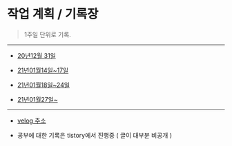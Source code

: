 # 작업 계획 / 기록장

> 1주일 단위로 기록.

<hr/>

* [20년12월 31일](https://github.com/camel-man-ims/work-history/blob/master/20%EB%85%8412%EC%9B%94/20-12.md)

* [21년01월14일~17일](https://github.com/camel-man-ims/work-history/blob/master/21%EB%85%84/1%EC%9B%94/1%EC%9B%9414%EC%9D%BC~17%EC%9D%BC.md)

* [21년01월18일~24일](https://github.com/camel-man-ims/work-history/blob/master/21%EB%85%84/1%EC%9B%94/1%EC%9B%9418%EC%9D%BC~24%EC%9D%BC.md)

* [21년01월27일~](https://github.com/camel-man-ims/work-history/blob/master/21%EB%85%84/1%EC%9B%94/1%EC%9B%9427%EC%9D%BC~31%EC%9D%BC.md)

<hr/>

* [velog 주소](https://velog.io/@camel-man-ims)

* 공부에 대한 기록은 tistory에서 진행중 ( 글이 대부분 비공개 )